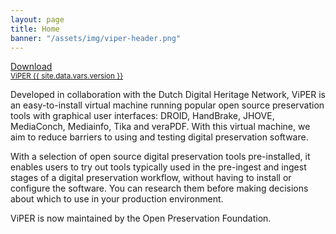 ```yaml
---
layout: page
title: Home
banner: "/assets/img/viper-header.png"
---
```

<div class="buttons"><a href="https://ddhn.openpreservation.org/viper-v{{ site.data.vars.version }}.ova" class="btn btn-success btn-lg" data-wow-duration="2s" data-wow-delay="0.2s" style="visibility: visible; animation-duration: 2s; animation-delay: 0.2s; animation-name: fadeInLeft;"><i class="fa fa-download"></i> Download<br> <small>ViPER {{ site.data.vars.version }}</small></a></div>

Developed in collaboration with the Dutch Digital Heritage Network, ViPER is an easy-to-install virtual machine running popular open source preservation tools with graphical user interfaces: DROID, HandBrake, JHOVE, MediaConch, Mediainfo, Tika and veraPDF. With this virtual machine, we aim to reduce barriers to using and testing digital preservation software.

With a selection of open source digital preservation tools pre-installed, it enables users to try out tools typically used in the pre-ingest and ingest stages of a digital preservation workflow, without having to install or configure the software. You can research them before making decisions about which to use in your production environment.

ViPER is now maintained by the Open Preservation Foundation.
